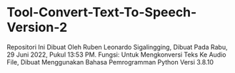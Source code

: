 # Tool-Convert-Text-To-Speech-Version-2
Repositori Ini Dibuat Oleh Ruben Leonardo Sigalingging, Dibuat Pada Rabu, 29 Juni 2022, Pukul 13:53 PM. Fungsi: Untuk Mengkonversi Teks Ke Audio File, Dibuat Menggunakan Bahasa Pemrogramman Python Versi 3.8.10
